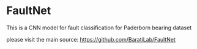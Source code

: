 # FaultNet
This is a CNN model for fault classification for Paderborn bearing dataset

please visit the main source: https://github.com/BaratiLab/FaultNet
